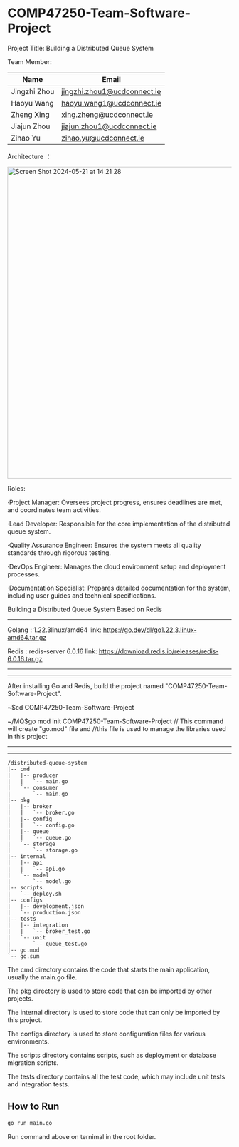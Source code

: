# COMP47250-Team-Software-Project

Project Title: Building a Distributed Queue System

Team Member:

| Name         | Email                          |
|--------------|---------------------------------|
| Jingzhi Zhou | jingzhi.zhou1@ucdconnect.ie    |
| Haoyu Wang   | haoyu.wang1@ucdconnect.ie      |
| Zheng Xing   | xing.zheng@ucdconnect.ie       |
| Jiajun Zhou  | jiajun.zhou1@ucdconnect.ie     |
| Zihao Yu     | zihao.yu@ucdconnect.ie         |

Architecture ：

<img width="699" alt="Screen Shot 2024-05-21 at 14 21 28" src="https://github.com/yuzihao0923/COMP47250-Team-Software-Project/assets/141666207/757fa824-9865-4ff9-9a43-f9e9e99cf09d">

Roles:

  ·Project Manager: Oversees project progress, ensures deadlines are met, and coordinates team activities.
  
  ·Lead Developer: Responsible for the core implementation of the distributed queue system.
  
  ·Quality Assurance Engineer: Ensures the system meets all quality standards through rigorous testing.
  
  ·DevOps Engineer: Manages the cloud environment setup and deployment processes.
  
  ·Documentation Specialist: Prepares detailed documentation for the system, including user guides and technical specifications.







Building a Distributed Queue System Based on Redis




**********************************************************************************************
Golang : 1.22.3linux/amd64      link: https://go.dev/dl/go1.22.3.linux-amd64.tar.gz
        
Redis : redis-server 6.0.16    link: https://download.redis.io/releases/redis-6.0.16.tar.gz
**********************************************************************************************






**********************************************************************************************
After installing Go and Redis, build the project named "COMP47250-Team-Software-Project". 

~$cd COMP47250-Team-Software-Project

~/MQ$go mod init COMP47250-Team-Software-Project         // This command will create "go.mod" file and 
                            //this file is used to manage the libraries used in this project
**********************************************************************************************






**********************************************************************************************
```
/distributed-queue-system
|-- cmd
|   |-- producer
|   |   `-- main.go
|   `-- consumer
|       `-- main.go
|-- pkg
|   |-- broker
|   |   `-- broker.go
|   |-- config
|   |   `-- config.go
|   |-- queue
|   |   `-- queue.go
|   `-- storage
|       `-- storage.go
|-- internal
|   |-- api
|   |   `-- api.go
|   `-- model
|       `-- model.go
|-- scripts
|   `-- deploy.sh
|-- configs
|   |-- development.json
|   `-- production.json
|-- tests
|   |-- integration
|   |   `-- broker_test.go
|   `-- unit
|       `-- queue_test.go
|-- go.mod
`-- go.sum
```

The cmd directory contains the code that starts the main application, usually the main.go file.

The pkg directory is used to store code that can be imported by other projects.

The internal directory is used to store code that can only be imported by this project.

The configs directory is used to store configuration files for various environments.

The scripts directory contains scripts, such as deployment or database migration scripts.

The tests directory contains all the test code, which may include unit tests and integration tests.

## How to Run
```bash
go run main.go   
```
Run command above on ternimal in the root folder.